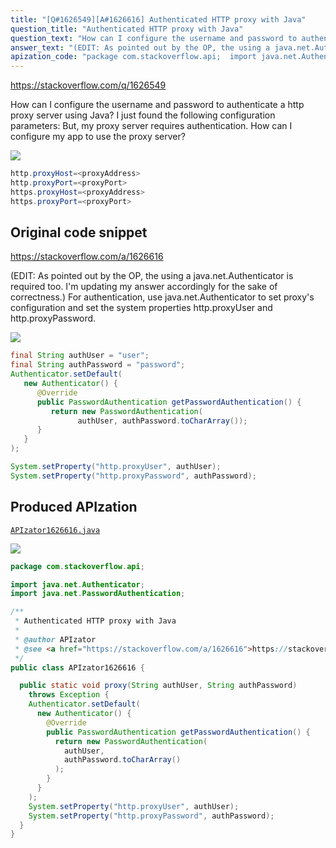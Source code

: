 ```yaml
---
title: "[Q#1626549][A#1626616] Authenticated HTTP proxy with Java"
question_title: "Authenticated HTTP proxy with Java"
question_text: "How can I configure the username and password to authenticate a http proxy server using Java? I just found the following configuration parameters: But, my proxy server requires authentication. How can I configure my app to use the proxy server?"
answer_text: "(EDIT: As pointed out by the OP, the using a java.net.Authenticator is required too. I'm updating my answer accordingly for the sake of correctness.) For authentication, use java.net.Authenticator to set proxy's configuration and set the system properties http.proxyUser and http.proxyPassword."
apization_code: "package com.stackoverflow.api;  import java.net.Authenticator; import java.net.PasswordAuthentication;  /**  * Authenticated HTTP proxy with Java  *  * @author APIzator  * @see <a href=\"https://stackoverflow.com/a/1626616\">https://stackoverflow.com/a/1626616</a>  */ public class APIzator1626616 {    public static void proxy(String authUser, String authPassword)     throws Exception {     Authenticator.setDefault(       new Authenticator() {         @Override         public PasswordAuthentication getPasswordAuthentication() {           return new PasswordAuthentication(             authUser,             authPassword.toCharArray()           );         }       }     );     System.setProperty(\"http.proxyUser\", authUser);     System.setProperty(\"http.proxyPassword\", authPassword);   } }"
---
```


https://stackoverflow.com/q/1626549

How can I configure the username and password to authenticate a http proxy server using Java?
I just found the following configuration parameters:
But, my proxy server requires authentication. How can I configure my app to use the proxy server?


<div class="code-logo"><img src="/stackoverflow.png" /></div>

```java
http.proxyHost=<proxyAddress>
http.proxyPort=<proxyPort>
https.proxyHost=<proxyAddress>
https.proxyPort=<proxyPort>
```


## Original code snippet

https://stackoverflow.com/a/1626616

(EDIT: As pointed out by the OP, the using a java.net.Authenticator is required too. I&#x27;m updating my answer accordingly for the sake of correctness.)
For authentication, use java.net.Authenticator to set proxy&#x27;s configuration and set the system properties http.proxyUser and http.proxyPassword.

<div class="code-logo"><img src="/stackoverflow.png" /></div>

```java
final String authUser = "user";
final String authPassword = "password";
Authenticator.setDefault(
   new Authenticator() {
      @Override
      public PasswordAuthentication getPasswordAuthentication() {
         return new PasswordAuthentication(
               authUser, authPassword.toCharArray());
      }
   }
);

System.setProperty("http.proxyUser", authUser);
System.setProperty("http.proxyPassword", authPassword);
```

## Produced APIzation

[`APIzator1626616.java`](https://github.com/pasqualesalza/apization-temp/raw/main/data/search/APIzator1626616.java)

<div class="code-logo"><img src="/apizator.png" /></div>

```java
package com.stackoverflow.api;

import java.net.Authenticator;
import java.net.PasswordAuthentication;

/**
 * Authenticated HTTP proxy with Java
 *
 * @author APIzator
 * @see <a href="https://stackoverflow.com/a/1626616">https://stackoverflow.com/a/1626616</a>
 */
public class APIzator1626616 {

  public static void proxy(String authUser, String authPassword)
    throws Exception {
    Authenticator.setDefault(
      new Authenticator() {
        @Override
        public PasswordAuthentication getPasswordAuthentication() {
          return new PasswordAuthentication(
            authUser,
            authPassword.toCharArray()
          );
        }
      }
    );
    System.setProperty("http.proxyUser", authUser);
    System.setProperty("http.proxyPassword", authPassword);
  }
}

```